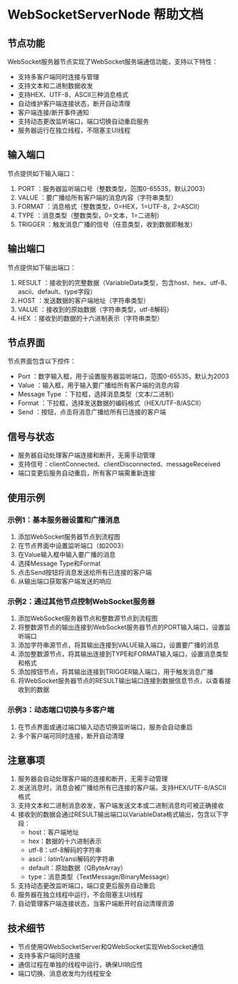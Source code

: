 # WebSocketServerNode 帮助文档

## 节点功能
WebSocket服务器节点实现了WebSocket服务端通信功能，支持以下特性：

- 支持多客户端同时连接与管理
- 支持文本和二进制数据收发
- 支持HEX、UTF-8、ASCII三种消息格式
- 自动维护客户端连接状态，断开自动清理
- 客户端连接/断开事件通知
- 支持动态更改监听端口，端口切换自动重启服务
- 服务器运行在独立线程，不阻塞主UI线程

## 输入端口
节点提供如下输入端口：

1. PORT ：服务器监听端口号（整数类型，范围0-65535，默认2003）
2. VALUE ：要广播给所有客户端的消息内容（字符串类型）
3. FORMAT ：消息格式（整数类型，0=HEX，1=UTF-8，2=ASCII）
4. TYPE ：消息类型（整数类型，0=文本，1=二进制）
5. TRIGGER ：触发消息广播的信号（任意类型，收到数据即触发）

## 输出端口
节点提供如下输出端口：

1. RESULT ：接收到的完整数据（VariableData类型，包含host、hex、utf-8、ascii、default、type字段）
2. HOST ：发送数据的客户端地址（字符串类型）
3. VALUE ：接收到的原始数据（字符串类型，utf-8解码）
4. HEX ：接收到的数据的十六进制表示（字符串类型）

## 节点界面
节点界面包含以下控件：

- Port ：数字输入框，用于设置服务器监听端口，范围0-65535，默认为2003
- Value ：输入框，用于输入要广播给所有客户端的消息内容
- Message Type ：下拉框，选择消息类型（文本/二进制）
- Format ：下拉框，选择发送数据的编码格式（HEX/UTF-8/ASCII）
- Send ：按钮，点击将消息广播给所有已连接的客户端

## 信号与状态
- 服务器自动处理客户端连接和断开，无需手动管理
- 支持信号：clientConnected、clientDisconnected、messageReceived
- 端口变更后服务自动重启，所有客户端需重新连接

## 使用示例
### 示例1：基本服务器设置和广播消息
1. 添加WebSocket服务器节点到流程图
2. 在节点界面中设置监听端口（如2003）
3. 在Value输入框中输入要广播的消息
4. 选择Message Type和Format
5. 点击Send按钮将消息发送给所有已连接的客户端
6. 从输出端口获取客户端发送的响应

### 示例2：通过其他节点控制WebSocket服务器
1. 添加WebSocket服务器节点和整数源节点到流程图
2. 将整数源节点的输出连接到WebSocket服务器节点的PORT输入端口，设置监听端口
3. 添加字符串源节点，将其输出连接到VALUE输入端口，设置要广播的消息
4. 添加整数源节点，将其输出连接到TYPE和FORMAT输入端口，设置消息类型和格式
5. 添加按钮节点，将其输出连接到TRIGGER输入端口，用于触发消息广播
6. 将WebSocket服务器节点的RESULT输出端口连接到数据信息节点，以查看接收到的数据

### 示例3：动态端口切换与多客户端
1. 在节点界面或通过端口输入动态切换监听端口，服务会自动重启
2. 多个客户端可同时连接，断开自动清理

## 注意事项
1. 服务器会自动处理客户端的连接和断开，无需手动管理
2. 发送消息时，消息会被广播给所有已连接的客户端，支持HEX/UTF-8/ASCII格式
3. 支持文本和二进制消息收发，客户端发送文本或二进制消息均可被正确接收
4. 接收到的数据会通过RESULT输出端口以VariableData格式输出，包含以下字段：
   - host：客户端地址
   - hex：数据的十六进制表示
   - utf-8：utf-8解码的字符串
   - ascii：latin1/ansi解码的字符串
   - default：原始数据（QByteArray）
   - type：消息类型（TextMessage/BinaryMessage）
5. 支持动态更改监听端口，端口变更后服务自动重启
6. 服务器在独立线程中运行，不会阻塞主UI线程
7. 自动管理客户端连接状态，当客户端断开时自动清理资源

## 技术细节
- 节点使用QWebSocketServer和QWebSocket实现WebSocket通信
- 支持多客户端同时连接
- 通信过程在单独的线程中运行，确保UI响应性
- 端口切换、消息收发均为线程安全